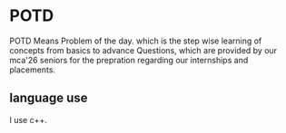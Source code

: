 # POTD

POTD Means Problem of the day. which is the step wise learning of concepts from basics to advance Questions, which are provided by our mca'26 seniors for the prepration regarding our internships and placements.

## language use
I use c++.
